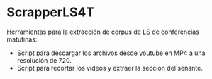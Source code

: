 # ScrapperLS4T
Herramientas para la extracción de corpus de LS de conferencias matutinas:
- Script para descargar los archivos desde youtube en MP4 a una resolución de 720.
- Script para recortar los videos y extraer la sección del señante.


